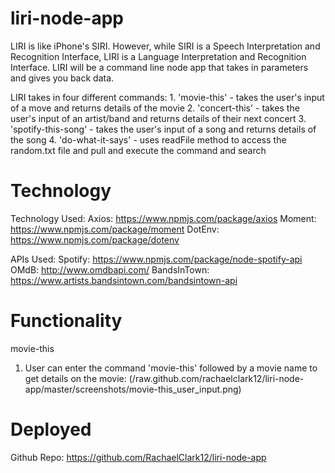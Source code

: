 # liri-node-app
LIRI is like iPhone's SIRI. However, while SIRI is a Speech Interpretation and Recognition Interface, LIRI is a Language Interpretation and Recognition Interface. LIRI will be a command line node app that takes in parameters and gives you back data.


LIRI takes in four different commands:
    1. 'movie-this' - takes the user's input of a move and returns details of the movie
    2. 'concert-this' - takes the user's input of an artist/band and returns details of their next concert 
    3. 'spotify-this-song' - takes the user's input of a song and returns details of the song
    4. 'do-what-it-says' - uses readFile method to access the random.txt file and pull and execute the command and search

# Technology
Technology Used:
    Axios: https://www.npmjs.com/package/axios
    Moment: https://www.npmjs.com/package/moment
    DotEnv: https://www.npmjs.com/package/dotenv

APIs Used: 
    Spotify: https://www.npmjs.com/package/node-spotify-api
    OMdB: http://www.omdbapi.com/
    BandsInTown: https://www.artists.bandsintown.com/bandsintown-api

# Functionality
movie-this
1. User can enter the command 'movie-this' followed by a movie name to get details on the movie:
(/raw.github.com/rachaelclark12/liri-node-app/master/screenshots/movie-this_user_input.png)



# Deployed
Github Repo: https://github.com/RachaelClark12/liri-node-app
